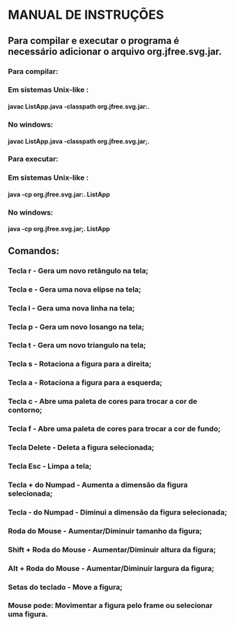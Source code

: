 # MANUAL DE INSTRUÇÕES

## Para compilar e executar o programa é necessário adicionar o arquivo org.jfree.svg.jar.
### Para compilar:
### Em sistemas Unix-like :
#### javac ListApp.java -classpath org.jfree.svg.jar:.
### No windows:
#### javac ListApp.java -classpath org.jfree.svg.jar;.
### Para executar: 
### Em sistemas Unix-like :
#### java -cp org.jfree.svg.jar:. ListApp
### No windows:
#### java -cp org.jfree.svg.jar;. ListApp


## Comandos:
### Tecla r - Gera um novo retângulo na tela;
### Tecla e - Gera uma nova elipse na tela;
### Tecla l - Gera uma nova linha na tela;
### Tecla p - Gera um novo losango na tela;
### Tecla t - Gera um novo triangulo na tela;
### Tecla s - Rotaciona a figura para a direita;
### Tecla a - Rotaciona a figura para a esquerda;
### Tecla c - Abre uma paleta de cores para trocar a cor de contorno;
### Tecla f - Abre uma paleta de cores para trocar a cor de fundo;
### Tecla Delete - Deleta a figura selecionada;
### Tecla Esc - Limpa a tela;
### Tecla + do Numpad - Aumenta a dimensão da figura selecionada;
### Tecla - do Numpad - Diminui a dimensão da figura selecionada;
### Roda do Mouse - Aumentar/Diminuir tamanho da figura;
### Shift + Roda do Mouse - Aumentar/Diminuir altura da figura;
### Alt + Roda do Mouse - Aumentar/Diminuir largura da figura;
### Setas do teclado - Move a figura;
### Mouse pode: Movimentar a figura pelo frame ou selecionar uma figura.
